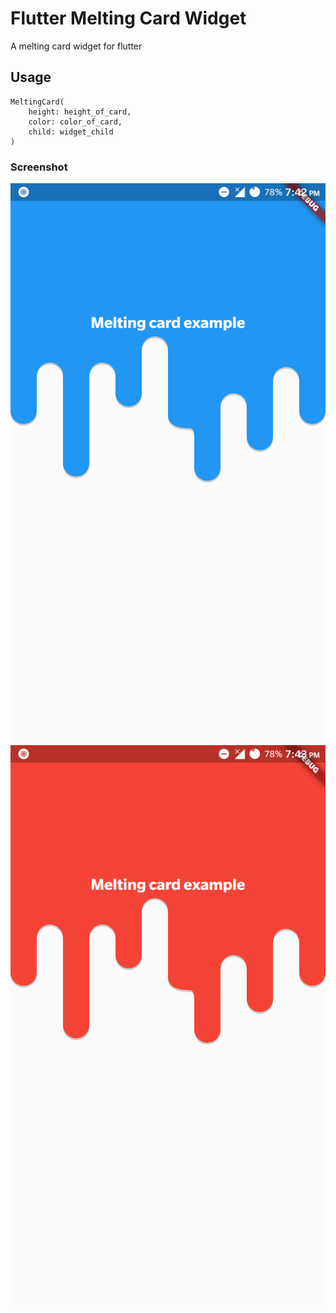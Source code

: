 # Flutter Melting Card Widget

A melting card widget for flutter

## Usage

```
MeltingCard(
    height: height_of_card,
    color: color_of_card,
    child: widget_child
)
```

### Screenshot
![Blue Melting Card](/screenshots/blue.png?raw=true "Blue Melting Card")
![Red Melting Card](/screenshots/red.png?raw=true "Blue Melting Card")
